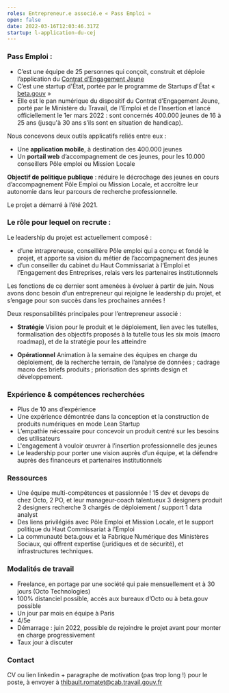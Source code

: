 ```yaml
---
roles: Entrepreneur.e associé.e « Pass Emploi »
open: false
date: 2022-03-16T12:03:46.317Z
startup: l-application-du-cej
---
```

### Pass Emploi :

* C’est une équipe de 25 personnes qui conçoit, construit et déploie l’application du [Contrat d’Engagement Jeune](https://www.1jeune1solution.gouv.fr/contrat-engagement-jeune)
* C’est une startup d'État, portée par le programme de Startups d'État « [beta.gouv](https://beta.gouv.fr/startups/pass-emploi.html) »
* Elle est le pan numérique du dispositif du Contrat d’Engagement Jeune, porté par le Ministère du Travail, de l’Emploi et de l’Insertion et lancé officiellement le 1er mars 2022 : sont concernés 400.000 jeunes de 16 à 25 ans (jusqu'à 30 ans s’ils sont en situation de handicap).

Nous concevons deux outils applicatifs reliés entre eux :
* Une **application mobile**, à destination des 400.000 jeunes
* Un **portail web** d’accompagnement de ces jeunes, pour les 10.000 conseillers Pôle emploi ou Mission Locale 

**Objectif de politique publique** : réduire le décrochage des jeunes en cours d’accompagnement Pôle Emploi ou Mission Locale, et accroître leur autonomie dans leur parcours de recherche professionnelle.

Le projet a démarré à l’été 2021.

### Le rôle pour lequel on recrute :

Le leadership du projet est actuellement composé :
* d’une intrapreneuse, conseillère Pôle emploi qui a conçu et fondé le projet, et apporte sa vision du métier de l’accompagnement des jeunes
* d’un conseiller du cabinet du Haut Commissariat à l’Emploi et l’Engagement des Entreprises, relais vers les partenaires institutionnels

Les fonctions de ce dernier sont amenées à évoluer à partir de juin. Nous avons donc besoin d’un entrepreneur qui rejoigne le leadership du projet, et s’engage pour son succès dans les prochaines années !

Deux responsabilités principales pour l’entrepreneur associé :
* **Stratégie**
Vision pour le produit et le déploiement, lien avec les tutelles, formalisation des objectifs proposés à la tutelle tous les six mois (macro roadmap), et de la stratégie pour les atteindre


* **Opérationnel**
Animation à la semaine des équipes en charge du déploiement, de la recherche terrain, de l’analyse de données ; cadrage macro des briefs produits ; priorisation des sprints design et développement.

### Expérience & compétences recherchées 

* Plus de 10 ans d’expérience
* Une expérience démontrée dans la conception et la construction de produits numériques en mode Lean Startup
* L’empathie nécessaire pour concevoir un produit centré sur les besoins des utilisateurs
* L'engagement à vouloir œuvrer à l’insertion professionnelle des jeunes
* Le leadership pour porter une vision auprès d’un équipe, et la défendre auprès des financeurs et partenaires institutionnels


### Ressources

* Une équipe multi-compétences et passionnée !
15 dev et devops de chez Octo, 2 PO, et leur manageur-coach talentueux
3 designers produit
2 designers recherche
3 chargés de déploiement / support
1 data analyst
* Des liens privilégiés avec Pôle Emploi et Mission Locale, et le support politique du Haut Commissariat à l’Emploi
* La communauté beta.gouv et la Fabrique Numérique des Ministères Sociaux, qui offrent expertise (juridiques et de sécurité), et infrastructures techniques.

### Modalités de travail

* Freelance, en portage par une société qui paie mensuellement et à 30 jours (Octo Technologies)
* 100% distanciel possible, accès aux bureaux d’Octo ou à beta.gouv possible
* Un jour par mois en équipe à Paris
* 4/5e
* Démarrage : juin 2022, possible de rejoindre le projet avant pour monter en charge progressivement
* Taux jour à discuter

### Contact 

CV ou lien linkedin + paragraphe de motivation (pas trop long !) pour le poste,
à envoyer à thibault.romatet@cab.travail.gouv.fr


